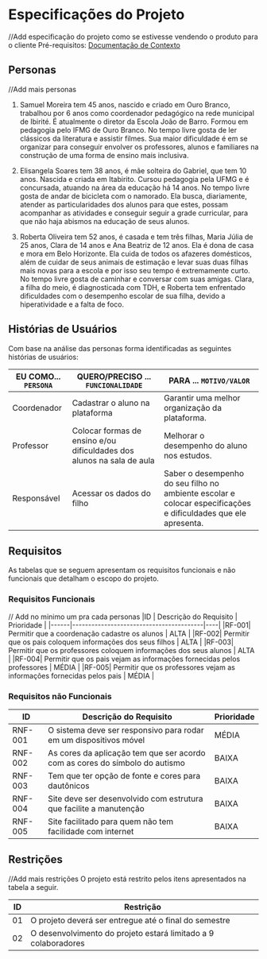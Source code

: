 # Especificações do Projeto
//Add especificação do projeto como se estivesse vendendo o produto para o cliente
Pré-requisitos: [Documentação de Contexto](https://github.com/ICEI-PUC-Minas-PBR-SI/pbr-si-2023-1-p1-proj-web-g3-grupo3/blob/main/docs/context.md)

## Personas
//Add mais personas 
1. Samuel Moreira tem 45 anos, nascido e criado em Ouro Branco, trabalhou por 6 anos como coordenador pedagógico na rede municipal de Ibirité. É atualmente o diretor da Escola João de Barro. Formou em pedagogia pelo IFMG de Ouro Branco. No tempo livre gosta de ler clássicos da literatura e assistir filmes. Sua maior dificuldade é em se organizar para conseguir envolver os professores, alunos e familiares na construção de uma forma de ensino mais inclusiva.

2. Elisangela Soares tem 38 anos, é mãe solteira do Gabriel, que tem 10 anos. Nascida e criada em Itabirito. Cursou pedagogia pela UFMG e é concursada, atuando na área da educação há 14 anos. No tempo livre gosta de andar de bicicleta com o namorado. Ela busca, diariamente, atender as particularidades dos alunos para que estes, possam acompanhar as atividades e conseguir seguir a grade curricular, para que não haja abismos na educação de seus alunos.

3. Roberta Oliveira tem 52 anos, é casada e tem três filhas, Maria Júlia de 25 anos, Clara de 14 anos e Ana Beatriz de 12 anos. Ela é dona de casa e mora em Belo Horizonte. Ela cuida de todos os afazeres domésticos, além de cuidar de seus animais de estimação e levar suas duas filhas mais novas para a escola e por isso seu tempo é extremamente curto. No tempo livre gosta de caminhar e conversar com suas amigas. Clara, a filha do meio, é diagnosticada com TDH, e Roberta tem enfrentado dificuldades com o desempenho escolar de sua filha, devido a hiperatividade e a falta de foco. 

## Histórias de Usuários

Com base na análise das personas forma identificadas as seguintes histórias de usuários:

|EU COMO... `PERSONA`| QUERO/PRECISO ... `FUNCIONALIDADE` |PARA ... `MOTIVO/VALOR`                 |
|--------------------|------------------------------------|----------------------------------------|
|Coordenador         | Cadastrar o aluno na plataforma    | Garantir uma melhor organização da plataforma. |
|Professor           | Colocar formas de ensino e/ou dificuldades dos alunos na sala de aula                 | Melhorar o desempenho do aluno nos estudos. |
|Responsável        | Acessar os dados do filho           |  Saber o desempenho do seu filho no ambiente escolar e colocar especificações e dificuldades que ele apresenta.      |


## Requisitos

As tabelas que se seguem apresentam os requisitos funcionais e não funcionais que detalham o escopo do projeto.

### Requisitos Funcionais
// Add no minimo um pra cada personas 
|ID    | Descrição do Requisito  | Prioridade | 
|------|-----------------------------------------|----|
|RF-001| Permitir que a coordenação cadastre os alunos | ALTA | 
|RF-002| Permitir que os pais coloquem informações dos seus filhos   | ALTA | 
|RF-003| Permitir que os professores coloquem informações dos seus alunos   | ALTA |
|RF-004| Permitir que os pais vejam as informações fornecidas pelos professores | MÉDIA |
|RF-005| Permitir que os professores vejam as informações fornecidas pelos pais   | MÉDIA |


### Requisitos não Funcionais

|ID     | Descrição do Requisito  |Prioridade |
|-------|-------------------------|----|
|RNF-001| O sistema deve ser responsivo para rodar em um dispositivos móvel | MÉDIA | 
|RNF-002| As cores da aplicação tem que ser acordo com as cores do símbolo do autismo |  BAIXA | 
|RNF-003| Tem que ter opção de fonte e cores para dautônicos |  BAIXA | 
|RNF-004| Site deve ser desenvolvido com estrutura que facilite a manutenção |  BAIXA |
|RNF-005| Site facilitado para quem não tem facilidade com internet  |  BAIXA |


## Restrições
//Add mais restrições
O projeto está restrito pelos itens apresentados na tabela a seguir.

|ID| Restrição                                             |
|--|-------------------------------------------------------|
|01| O projeto deverá ser entregue até o final do semestre |
|02| O desenvolvimento do projeto estará limitado a 9 colaboradores       |



